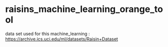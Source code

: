 # raisins_machine_learning_orange_tool
data set used for this machine_learning : https://archive.ics.uci.edu/ml/datasets/Raisin+Dataset
